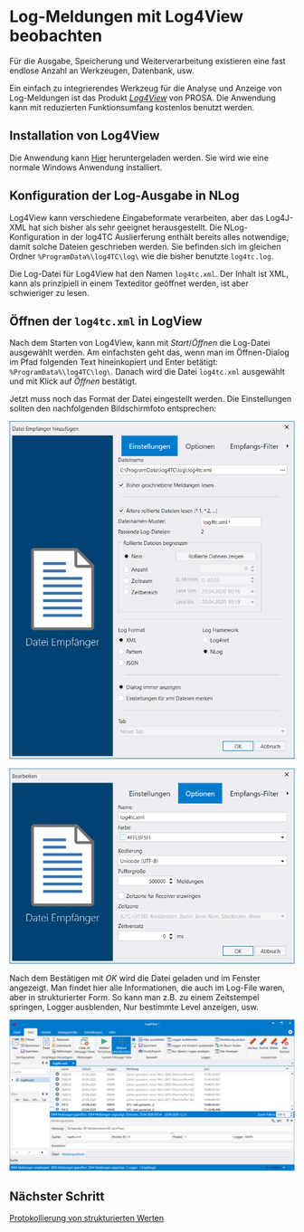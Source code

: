  # Log-Meldungen mit Log4View beobachten

 Für die Ausgabe, Speicherung und Weiterverarbeitung existieren eine fast endlose Anzahl an Werkzeugen, Datenbank, usw.

 Ein einfach zu integrierendes Werkzeug für die Analyse und Anzeige von Log-Meldungen ist das Produkt [*Log4View*](https://www.log4view.com/) von PROSA. Die Anwendung kann mit reduzierten Funktionsumfang kostenlos benutzt werden.

 ## Installation von Log4View

 Die Anwendung kann [Hier](https://www.log4view.de/download-1) heruntergeladen werden. Sie wird wie eine normale Windows Anwendung installiert.

 ## Konfiguration der Log-Ausgabe in NLog

 Log4View kann verschiedene Eingabeformate verarbeiten, aber das Log4J-XML hat sich bisher als sehr geeignet herausgestellt. Die NLog-Konfiguration in der log4TC Auslierferung enthält bereits alles notwendige, damit solche Dateien geschrieben werden. Sie befinden sich im gleichen Ordner `%ProgramData%\log4TC\log\` wie die bisher benutzte `log4tc.log`.
 
 Die Log-Datei für Log4View hat den Namen `log4tc.xml`. Der Inhalt ist XML, kann als prinzipiell in einem Texteditor geöffnet werden, ist aber schwieriger zu lesen.

 ## Öffnen der `log4tc.xml` in LogView

Nach dem Starten von Log4View, kann mit *Start*/*Öffnen* die Log-Datei ausgewählt werden. Am einfachsten geht das, wenn man im Öffnen-Dialog im Pfad folgenden Text hineinkopiert und Enter betätigt: `%ProgramData%\log4TC\log\`. Danach wird die Datei `log4tc.xml` ausgewählt und mit Klick auf *Öffnen* bestätigt.

Jetzt muss noch das Format der Datei eingestellt werden. Die Einstellungen sollten den nachfolgenden Bildschirmfoto entsprechen:

![Einstellungen Log4View](_assets/log4view_config.png)

![Optionen Log4View](_assets/log4view_options.png)

Nach dem Bestätigen mit *OK* wird die Datei geladen und im Fenster angezeigt. Man findet hier alle Informationen, die auch im Log-File waren, aber in strukturierter Form. So kann man z.B. zu einem Zeitstempel springen, Logger ausblenden, Nur bestimmte Level anzeigen, usw.

![Log4View](_assets/log4view.png)

## Nächster Schritt

[Protokollierung von strukturierten Werten](write_structured_values.md)

